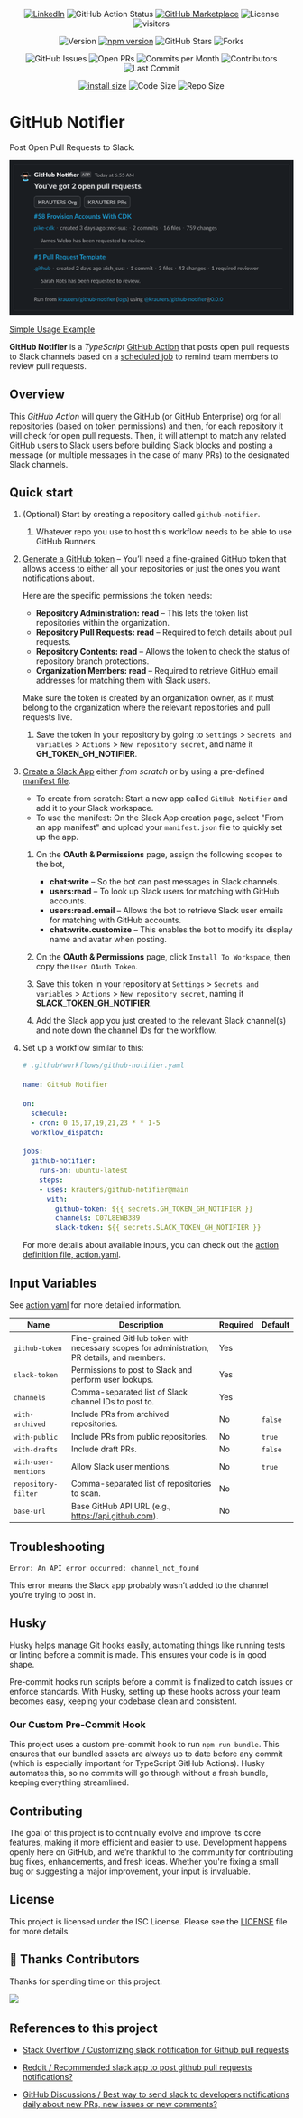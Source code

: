 

<div align="center">

<a href="https://www.linkedin.com/in/coltenkrauter/" target="_blank"><img src="https://img.shields.io/badge/LinkedIn-%230077B5.svg?&style=flat-square&logo=linkedin&logoColor=white" alt="LinkedIn"></a>
![GitHub Action Status](https://github.com/krauters/github-notifier/workflows/Tests/badge.svg)
[![GitHub Marketplace](https://img.shields.io/badge/Marketplace-GitHub%20Notifier-blue)](https://github.com/marketplace/actions/github-notifier-by-krauters)
![License](https://img.shields.io/github/license/krauters/github-notifier)
![visitors](https://visitor-badge.laobi.icu/badge?page_id=krauters.github-notifier)

![Version](https://img.shields.io/github/v/release/krauters/github-notifier)
[![npm version](https://img.shields.io/npm/v/@krauters/github-notifier.svg?style=flat-square)](https://www.npmjs.org/package/@krauters/github-notifier)
![GitHub Stars](https://img.shields.io/github/stars/krauters/github-notifier)
![Forks](https://img.shields.io/github/forks/krauters/github-notifier)

![GitHub Issues](https://img.shields.io/github/issues/krauters/github-notifier)
![Open PRs](https://img.shields.io/github/issues-pr/krauters/github-notifier)
![Commits per Month](https://img.shields.io/github/commit-activity/m/krauters/github-notifier)
![Contributors](https://img.shields.io/github/contributors/krauters/github-notifier)
![Last Commit](https://img.shields.io/github/last-commit/krauters/github-notifier)

[![install size](https://img.shields.io/badge/dynamic/json?url=https://packagephobia.com/v2/api.json?p=@krauters/github-notifier&query=$.install.pretty&label=install%20size&style=flat-square)](https://packagephobia.now.sh/result?p=@krauters/github-notifier)
![Code Size](https://img.shields.io/github/languages/code-size/krauters/github-notifier)
![Repo Size](https://img.shields.io/github/repo-size/krauters/github-notifier)

</div>

# GitHub Notifier

Post Open Pull Requests to Slack.

![GitHub Notifier Example](./images/example.png)

[Simple Usage Example](https://github.com/krauters/github-slack-notifier)

**GitHub Notifier** is a _TypeScript_ [GitHub Action](https://docs.github.com/en/actions) that posts open pull requests to Slack channels based on a [scheduled job](https://crontab.guru/) to remind team members to review pull requests.

## Overview

This _GitHub Action_ will query the GitHub (or GitHub Enterprise) org for all repositories (based on token permissions) and then, for each repository it will check for open pull requests. Then, it will attempt to match any related GitHub users to Slack users before building [Slack blocks](https://app.slack.com/block-kit-builder/T025EE5RS#%7B%22blocks%22:%5B%5D%7D) and posting a message (or multiple messages in the case of many PRs) to the designated Slack channels. 

## Quick start

1. (Optional) Start by creating a repository called `github-notifier`.
    1. Whatever repo you use to host this workflow needs to be able to use GitHub Runners.
1. [Generate a GitHub token](https://github.com/settings/tokens?type=beta) – You’ll need a fine-grained GitHub token that allows access to either all your repositories or just the ones you want notifications about.

    Here are the specific permissions the token needs:

    - **Repository Administration: read** – This lets the token list repositories within the organization.
    - **Repository Pull Requests: read** – Required to fetch details about pull requests.
    - **Repository Contents: read** – Allows the token to check the status of repository branch protections.
    - **Organization Members: read** – Required to retrieve GitHub email addresses for matching them with Slack users.

    Make sure the token is created by an organization owner, as it must belong to the organization where the relevant repositories and pull requests live.


    1. Save the token in your repository by going to `Settings` > `Secrets and variables` > `Actions` > `New repository secret`, and name it **GH_TOKEN_GH_NOTIFIER**.

1. [Create a Slack App](https://api.slack.com/apps) either _from scratch_ or by using a pre-defined [manifest file](./manafest.json).

    - To create from scratch: Start a new app called `GitHub Notifier` and add it to your Slack workspace.
    - To use the manifest: On the Slack App creation page, select "From an app manifest" and upload your `manifest.json` file to quickly set up the app.

    1. On the **OAuth & Permissions** page, assign the following scopes to the bot,

        - **chat:write** – So the bot can post messages in Slack channels.
        - **users:read** – To look up Slack users for matching with GitHub accounts.
        - **users:read.email** – Allows the bot to retrieve Slack user emails for matching with GitHub accounts.
        - **chat:write.customize** – This enables the bot to modify its display name and avatar when posting.

    1. On the **OAuth & Permissions** page, click `Install To Workspace`, then copy the `User OAuth Token`.
    1. Save this token in your repository at `Settings` > `Secrets and variables` > `Actions` > `New repository secret`, naming it **SLACK_TOKEN_GH_NOTIFIER**.
    1. Add the Slack app you just created to the relevant Slack channel(s) and note down the channel IDs for the workflow.

1. Set up a workflow similar to this:
    ```yaml
    # .github/workflows/github-notifier.yaml

    name: GitHub Notifier

    on:
      schedule:
      - cron: 0 15,17,19,21,23 * * 1-5
      workflow_dispatch:

    jobs:
      github-notifier:
        runs-on: ubuntu-latest
        steps:
        - uses: krauters/github-notifier@main
          with:
            github-token: ${{ secrets.GH_TOKEN_GH_NOTIFIER }}
            channels: C07L8EWB389
            slack-token: ${{ secrets.SLACK_TOKEN_GH_NOTIFIER }}
    ```
    
    For more details about available inputs, you can check out the [action definition file, action.yaml](./action.yaml).

## Input Variables

See [action.yaml](./action.yaml) for more detailed information.

| Name                  | Description                                                                                 | Required | Default  |
|-----------------------|---------------------------------------------------------------------------------------------|----------|----------|
| `github-token`        | Fine-grained GitHub token with necessary scopes for administration, PR details, and members.| Yes      |          |
| `slack-token`         | Permissions to post to Slack and perform user lookups.                                       | Yes      |          |
| `channels`            | Comma-separated list of Slack channel IDs to post to.                                        | Yes      |          |
| `with-archived`       | Include PRs from archived repositories.                                                      | No       | `false`  |
| `with-public`         | Include PRs from public repositories.                                                        | No       | `true`   |
| `with-drafts`         | Include draft PRs.                                                                           | No       | `false`  |                   | No       | `false`  |
| `with-user-mentions`  | Allow Slack user mentions.                                                                   | No       | `true`   |
| `repository-filter`   | Comma-separated list of repositories to scan.                                                | No       |          |
| `base-url`            | Base GitHub API URL (e.g., https://api.github.com).                                          | No       |          |

## Troubleshooting

```
Error: An API error occurred: channel_not_found
```


This error means the Slack app probably wasn’t added to the channel you’re trying to post in.

## Husky

Husky helps manage Git hooks easily, automating things like running tests or linting before a commit is made. This ensures your code is in good shape.

Pre-commit hooks run scripts before a commit is finalized to catch issues or enforce standards. With Husky, setting up these hooks across your team becomes easy, keeping your codebase clean and consistent.

### Our Custom Pre-Commit Hook

This project uses a custom pre-commit hook to run `npm run bundle`. This ensures that our bundled assets are always up to date before any commit (which is especially important for TypeScript GitHub Actions). Husky automates this, so no commits will go through without a fresh bundle, keeping everything streamlined.

## Contributing

The goal of this project is to continually evolve and improve its core features, making it more efficient and easier to use. Development happens openly here on GitHub, and we’re thankful to the community for contributing bug fixes, enhancements, and fresh ideas. Whether you're fixing a small bug or suggesting a major improvement, your input is invaluable.

## License

This project is licensed under the ISC License. Please see the [LICENSE](./LICENSE) file for more details.

## 🥂 Thanks Contributors

Thanks for spending time on this project.

<a href="https://github.com/krauters/github-notifier/graphs/contributors">
  <img src="https://contrib.rocks/image?repo=krauters/github-notifier" />
</a>

## References to this project

- [Stack Overflow / Customizing slack notification for Github pull requests](https://stackoverflow.com/questions/66948900/customizing-slack-notification-for-github-pull-requests/78949579#78949579)

- [Reddit / Recommended slack app to post github pull requests notifications?](https://www.reddit.com/r/Slack/comments/1e3pdfr/comment/llhfu11/?utm_source=share&utm_medium=web3x&utm_name=web3xcss&utm_term=1&utm_content=share_button)

- [GitHub Discussions / Best way to send slack to developers notifications daily about new PRs, new issues or new comments?](https://github.com/orgs/community/discussions/70288)
